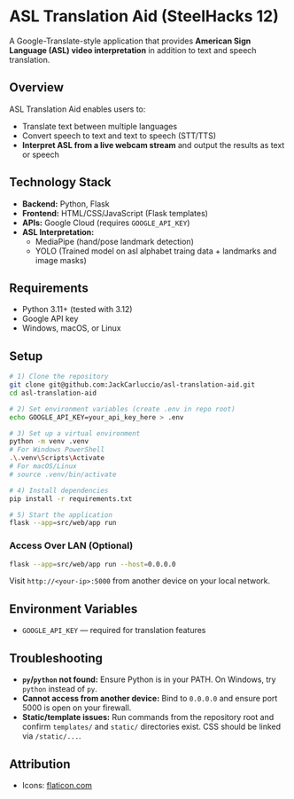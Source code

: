 # ASL Translation Aid (SteelHacks 12)

A Google-Translate-style application that provides **American Sign Language (ASL) video interpretation** in addition to text and speech translation.

## Overview

ASL Translation Aid enables users to:
- Translate text between multiple languages
- Convert speech to text and text to speech (STT/TTS)
- **Interpret ASL from a live webcam stream** and output the results as text or speech

## Technology Stack

- **Backend:** Python, Flask  
- **Frontend:** HTML/CSS/JavaScript (Flask templates)  
- **APIs:** Google Cloud (requires `GOOGLE_API_KEY`)  
- **ASL Interpretation:**  
  - MediaPipe (hand/pose landmark detection)  
  - YOLO (Trained model on asl alphabet traing data + landmarks and image masks)

## Requirements

- Python 3.11+ (tested with 3.12)
- Google API key
- Windows, macOS, or Linux

## Setup

```bash
# 1) Clone the repository
git clone git@github.com:JackCarluccio/asl-translation-aid.git
cd asl-translation-aid

# 2) Set environment variables (create .env in repo root)
echo GOOGLE_API_KEY=your_api_key_here > .env

# 3) Set up a virtual environment
python -m venv .venv
# For Windows PowerShell
.\.venv\Scripts\Activate
# For macOS/Linux
# source .venv/bin/activate

# 4) Install dependencies
pip install -r requirements.txt

# 5) Start the application
flask --app=src/web/app run
```

### Access Over LAN (Optional)

```bash
flask --app=src/web/app run --host=0.0.0.0
```
Visit `http://<your-ip>:5000` from another device on your local network.

## Environment Variables

- `GOOGLE_API_KEY` — required for translation features

## Troubleshooting

- **`py`/`python` not found:** Ensure Python is in your PATH. On Windows, try `python` instead of `py`.
- **Cannot access from another device:** Bind to `0.0.0.0` and ensure port 5000 is open on your firewall.
- **Static/template issues:** Run commands from the repository root and confirm `templates/` and `static/` directories exist. CSS should be linked via `/static/...`.

## Attribution

- Icons: [flaticon.com](https://www.flaticon.com/)
